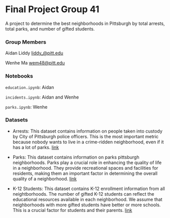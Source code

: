 # Final Project Group 41

A project to determine the best neighborhoods in Pittsburgh by total arrests, total parks, and number of gifted students.

### Group Members

Aidan Liddy [liddy\_@pitt.edu](mailto:liddy_@pitt.edu)

Wenhe Ma [wem48@pitt.edu](mailto:wem48@pitt.edu)

### Notebooks

`education.ipynb`: Aidan

`incidents.ipynb`: Aidan and Wenhe

`parks.ipynb`: Wenhe

### Datasets

- Arrests: This dataset contains information on people taken into custody by City of Pittsburgh police officers. This is the most important metric because nobody wants to live in a crime-ridden neighborhood, even if it has a lot of parks. [link](https://data.wprdc.org/dataset/arrest-data)

- Parks: This dataset contains information on parks pittsburgh neighborhoods. Parks play a crucial role in enhancing the quality of life in a neighborhood. They provide recreational spaces and facilities for residents, making them an important factor in determining the overall quality of a neighborhood. [link](https://data.wprdc.org/dataset/parks)

- K-12 Students: This dataset contains K-12 enrollment information from all neightborhoods. The number of gifted K-12 students can reflect the educational resources available in each neighborhood. We assume that neighborhoods with more gifted students have better or more schools. This is a crucial factor for students and their parents. [link](https://data.wprdc.org/dataset/pittsburgh-public-schools-individualized-education-plan-iep)

